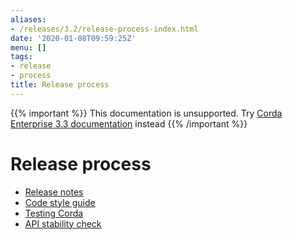 ```yaml
---
aliases:
- /releases/3.2/release-process-index.html
date: '2020-01-08T09:59:25Z'
menu: []
tags:
- release
- process
title: Release process
---
```

{{% important %}}
This documentation is unsupported.
Try [Corda Enterprise 3.3 documentation](/docs/corda-enterprise/3.3/_index.md) instead
{{% /important %}}


# Release process



* [Release notes](release-notes.md)
* [Code style guide](codestyle.md)
* [Testing Corda](testing.md)
* [API stability check](api-scanner.md)



